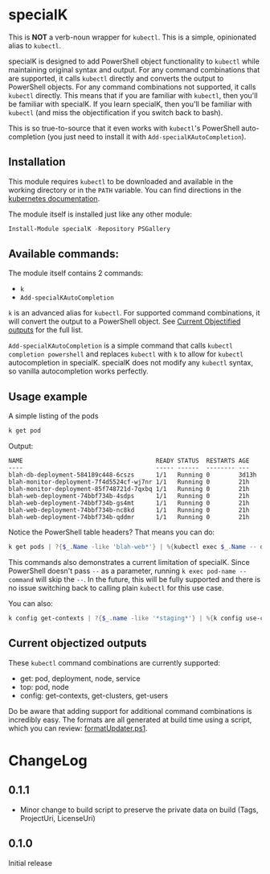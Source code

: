 # specialK

This is **NOT** a verb-noun wrapper for `kubectl`. This is a simple, opinionated alias to `kubectl`.

specialK is designed to add PowerShell object functionality to `kubectl` while maintaining original syntax and output. For any command combinations that are supported, it calls `kubectl` directly and converts the output to PowerShell objects. For any command combinations not supported, it calls `kubectl` directly. This means that if you are familiar with `kubectl`, then you'll be familiar with specialK. If you learn specialK, then you'll be familiar with `kubectl` (and miss the objectification if you switch back to bash).

This is so true-to-source that it even works with `kubectl`'s PowerShell auto-completion (you just need to install it with `Add-specialKAutoCompletion`).

## Installation

This module requires `kubectl` to be downloaded and available in the working directory or in the `PATH` variable. You can find directions in the [kubernetes documentation](https://kubernetes.io/docs/tasks/tools/).

The module itself is installed just like any other module:

```powershell
Install-Module specialK -Repository PSGallery
```

## Available commands:

The module itself contains 2 commands:

- `k`
- `Add-specialKAutoCompletion`

`k` is an advanced alias for `kubectl`. For supported command combinations, it will convert the output to a PowerShell object. See [Current Objectified outputs](#current-objectized-outputs) for the full list.

`Add-specialKAutoCompletion` is a simple command that calls `kubectl completion powershell` and replaces `kubectl` with `k` to allow for `kubectl` autocompletion in specialK. specialK does not modify any `kubectl` syntax, so vanilla autocompletion works perfectly.

## Usage example

A simple listing of the pods

```powershell
k get pod
```

Output:

```plaintext
NAME                                     READY STATUS  RESTARTS AGE
----                                     ----- ------  -------- ---
blah-db-deployment-584189c448-6cszs      1/1   Running 0        3d13h
blah-monitor-deployment-7f4d5524cf-wj7nr 1/1   Running 0        21h
blah-monitor-deployment-85f748721d-7qxbq 1/1   Running 0        21h
blah-web-deployment-74bbf734b-4sdps      1/1   Running 0        21h
blah-web-deployment-74bbf734b-gs4mt      1/1   Running 0        21h
blah-web-deployment-74bbf734b-nc8kd      1/1   Running 0        21h
blah-web-deployment-74bbf734b-qddmr      1/1   Running 0        21h
```

Notice the PowerShell table headers? That means you can do:

```powershell
k get pods | ?{$_.Name -like 'blah-web*'} | %{kubectl exec $_.Name -- date}
```

This commands also demonstrates a current limitation of specialK. Since PowerShell doesn't pass `--` as a parameter, running `k exec pod-name -- command` will skip the `--`. In the future, this will be fully supported and there is no issue switching back to calling plain `kubectl` for this use case.

You can also:

```powershell
k config get-contexts | ?{$_.name -like '*staging*'} | %{k config use-context $_.name}
```

## Current objectized outputs

These `kubectl` command combinations are currently supported:

- get: pod, deployment, node, service
- top: pod, node
- config: get-contexts, get-clusters, get-users

Do be aware that adding support for additional command combinations is incredibly easy. The formats are all generated at build time using a script, which you can review: [formatUpdater.ps1](repoScripts/formatUpdater.ps1).

# ChangeLog

## 0.1.1

- Minor change to build script to preserve the private data on build (Tags, ProjectUri, LicenseUri)

## 0.1.0

Initial release